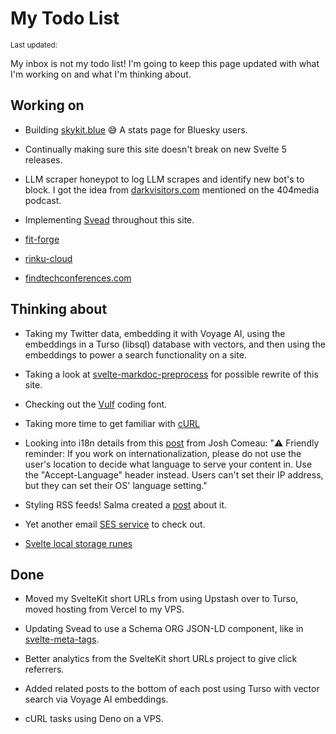 <script>
  import { DateUpdated, Small } from '$lib/components'
</script>

<!-- cSpell:ignore vulf salma darkvisitors markdoc findtechconferences -->

# My Todo List

<Small>
  Last updated: <DateUpdated date="2024-11-09" small="true" />
</Small>

My inbox is not my todo list! I'm going to keep this page updated with
what I'm working on and what I'm thinking about.

## Working on

- Building [skykit.blue](https://skykit.blue) 😅 A stats page for
  Bluesky users.

- Continually making sure this site doesn't break on new Svelte 5
  releases.

- LLM scraper honeypot to log LLM scrapes and identify new bot's to
  block. I got the idea from
  [darkvisitors.com](https://darkvisitors.com/docs/analytics)
  mentioned on the 404media podcast.

- Implementing [Svead](https://svead.pages.dev) throughout this site.

- [fit-forge](https://fit-forge.pages.dev)

- [rinku-cloud](https://rinku.cloud)

- [findtechconferences.com](https://findtechconferences.com/)

## Thinking about

- Taking my Twitter data, embedding it with Voyage AI, using the
  embeddings in a Turso (libsql) database with vectors, and then using
  the embeddings to power a search functionality on a site.

- Taking a look at
  [svelte-markdoc-preprocess](https://github.com/TorstenDittmann/svelte-markdoc-preprocess)
  for possible rewrite of this site.

- Checking out the [Vulf](https://ohnotype.co/fonts/vulf) coding font.

- Taking more time to get familiar with
  [cURL](https://www.youtube.com/watch?v=APtOavXTv5M)

- Looking into i18n details from this
  [post](https://x.com/joshwcomeau/status/1759616073773543485?s=46&t=4RSOl8kQCdkHm0U5FcdeaA)
  from Josh Comeau: "⚠️ Friendly reminder: If you work on
  internationalization, please do not use the user's location to
  decide what language to serve your content in. Use the
  "Accept-Language" header instead. Users can't set their IP address,
  but they can set their OS' language setting."

- Styling RSS feeds! Salma created a
  [post](https://github.com/whitep4nth3r/mk2-p4nth3rblog/blob/main/src/_css/rss-style.xsl)
  about it.

- Yet another email
  [SES service](https://docs.useplunk.com/guides/setting-up-automation)
  to check out.

- [Svelte local storage runes](https://www.reddit.com/r/sveltejs/s/mk6d48xK7c)

## Done

- Moved my SvelteKit short URLs from using Upstash over to Turso,
  moved hosting from Vercel to my VPS.

- Updating Svead to use a Schema ORG JSON-LD component, like in
  [svelte-meta-tags](https://github.com/oekazuma/svelte-meta-tags).

- Better analytics from the SvelteKit short URLs project to give click
  referrers.

- Added related posts to the bottom of each post using Turso with
  vector search via Voyage AI embeddings.

- cURL tasks using Deno on a VPS.
